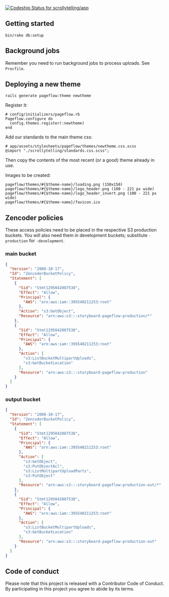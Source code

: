 [ ![Codeship Status for scrollytelling/app](https://codeship.com/projects/7f550840-f8e9-0132-4345-3a92bb520805/status?branch=master)](https://codeship.com/projects/86736)

## Getting started

```
bin/rake db:setup
```

## Background jobs

Remember you need to run background jobs to process uploads. See `Procfile`.

## Deploying a new theme

```
rails generate pageflow:theme newtheme
```

Register it:

```
# config/initializers/pageflow.rb
Pageflow.configure do
  config.themes.register(:newtheme)
end
```

Add our standards to the main theme css:

```
# app/assets/stylesheets/pageflow/themes/newtheme.css.scss
@import "./scrollytelling/standards.css.scss";
```

Then copy the contents of the most recent (or a good) theme already in use.

Images to be created:

```
pageflow/themes/#{$theme-name}/loading.png (150x150)
pageflow/themes/#{$theme-name}/logo_header.png (100 - 221 px wide)
pageflow/themes/#{$theme-name}/logo_header_invert.png (100 - 221 px wide)
pageflow/themes/#{$theme-name}/favicon.ico
```

## Zencoder policies

These access policies need to be placed in the respective S3 production buckets. You will also need them in development buckets; substitute `-production` for `-development`.

### main bucket

```json
{
  "Version": "2008-10-17",
  "Id": "ZencoderBucketPolicy",
  "Statement": [
    {
      "Sid": "Stmt1295042087538",
      "Effect": "Allow",
      "Principal": {
        "AWS": "arn:aws:iam::395540211253:root"
      },
      "Action": "s3:GetObject",
      "Resource": "arn:aws:s3:::storyboard-pageflow-production/*"
    },
    {
      "Sid": "Stmt1295042087538",
      "Effect": "Allow",
      "Principal": {
        "AWS": "arn:aws:iam::395540211253:root"
      },
      "Action": [
        "s3:ListBucketMultipartUploads",
        "s3:GetBucketLocation"
      ],
      "Resource": "arn:aws:s3:::storyboard-pageflow-production"
    }
  ]
}
```

### output bucket

```json
{
  "Version": "2008-10-17",
  "Id": "ZencoderBucketPolicy",
  "Statement": [
    {
      "Sid": "Stmt1295042087538",
      "Effect": "Allow",
      "Principal": {
        "AWS": "arn:aws:iam::395540211253:root"
      },
      "Action": [
        "s3:GetObject",
        "s3:PutObjectAcl",
        "s3:ListMultipartUploadParts",
        "s3:PutObject"
      ],
      "Resource": "arn:aws:s3:::storyboard-pageflow-production-out/*"
    },
    {
      "Sid": "Stmt1295042087538",
      "Effect": "Allow",
      "Principal": {
        "AWS": "arn:aws:iam::395540211253:root"
      },
      "Action": [
        "s3:ListBucketMultipartUploads",
        "s3:GetBucketLocation"
      ],
      "Resource": "arn:aws:s3:::storyboard-pageflow-production-out"
    }
  ]
}
```

## Code of conduct

Please note that this project is released with a Contributor Code of Conduct. By participating in this project you agree to abide by its terms.
